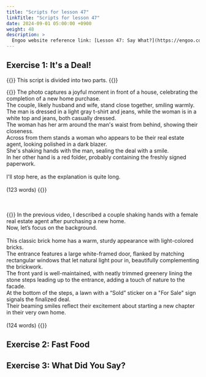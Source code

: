 ```yaml
---
title: "Scripts for lesson 47"
linkTitle: "Scripts for lesson 47"
date: 2024-09-01 05:00:00 +0900
weight: 48
description: >
  Engoo website reference link: [Lesson 47: Say What?](https://engoo.com/app/lessons/describing-pictures-intermediate-describing-pictures-say-what/kkf5qE6cEeeh8B8I6rR9iQ?category_id=P_HriMOnEeifo0O-yMP42w&course_id=ZZasjsOnEeiHZVOMC0VfdA)
---
```


## Exercise 1: It's a Deal!

{{<alert>}}
This script is divided into two parts.
{{</alert>}}

{{<card header="**1st script**">}}
The photo captures a joyful moment in front of a house, celebrating the completion of a new home purchase. <br/>
The couple, likely husband and wife, stand close together, smiling warmly. <br/>
The man is dressed in a light gray t-shirt and jeans, while the woman is in a white top and jeans, both casually dressed. <br/>
The woman has her arm around the man's waist from behind, showing their closeness. <br/>
Across from them stands a woman who appears to be their real estate agent, looking polished in a dark blazer. <br/>
She's shaking hands with the man, sealing the deal with a smile. <br/>
In her other hand is a red folder, probably containing the freshly signed paperwork.<br/>
<br/>
I'll stop here, as the explanation is quite long.<br/>
<br/>
(123 words)
{{</card>}}

　

{{<card header="**2nd script**">}}
In the previous video, I described a couple shaking hands with a female real estate agent after purchasing a new home. <br/>
Now, let’s focus on the background.<br/>
<br/>
This classic brick home has a warm, sturdy appearance with light-colored bricks. <br/>
The entrance features a large white-framed door, flanked by matching rectangular windows that let natural light pour in, beautifully complementing the brickwork. <br/>
The front yard is well-maintained, with neatly trimmed greenery lining the stone steps leading up to the entrance, adding a touch of nature to the facade. <br/>
At the bottom of the steps, a lawn with a “Sold” sticker on a "For Sale" sign signals the finalized deal. <br/>
Their beaming smiles reflect their excitement about starting a new chapter in their very own home.<br/>
<br/>
(124 words)
{{</card>}}


## Exercise 2: Fast Food



## Exercise 3: What Did You Say?


